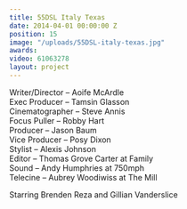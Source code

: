 ```yaml
---
title: 55DSL Italy Texas
date: 2014-04-01 00:00:00 Z
position: 15
image: "/uploads/55DSL-italy-texas.jpg"
awards: 
video: 61063278
layout: project
---
```


Writer/Director – Aoife McArdle  
Exec Producer – Tamsin Glasson  
Cinematographer – Steve Annis  
Focus Puller – Robby Hart  
Producer – Jason Baum  
Vice Producer – Posy Dixon  
Stylist – Alexis Johnson  
Editor – Thomas Grove Carter at Family  
Sound – Andy Humphries at 750mph  
Telecine – Aubrey Woodiwiss at The Mill

Starring Brenden Reza and Gillian Vanderslice